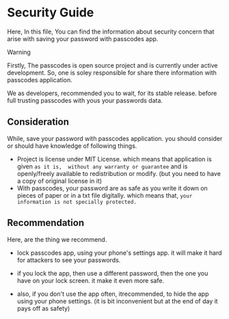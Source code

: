 # Security Guide

Here, In this file, You can find the information about security concern that arise with saving your password with passcodes app.

> [!warning]
> Firstly, The passcodes is open source project and is currently under active development. So, one is soley responsible for share there information with passcodes application.

We as developers, recommended you to wait, for its stable release. before full trusting passcodes with yous your passwords data.

## Consideration

While, save your password with passcodes application. you should consider or should have knowledge of following things.

-   Project is license under MIT License. which means that application is given `as it is,  without any warranty or guarantee` and is openly/freely available to redistribution or modify. (but you need to have a copy of original license in it)
-   With passcodes, your password are as safe as you write it down on pieces of paper or in a txt file digitally. which means that, `your information is not specially protected.`

## Recommendation

Here, are the thing we recommend.

-   lock passcodes app, using your phone's settings app. it will make it hard for attackers to see your passwords.

-   if you lock the app, then use a different password, then the one you have on your lock screen. it make it even more safe.

-   also, if you don't use the app often, itrecommended, to hide the app using your phone settings. (it is bit inconvenient but at the end of day it pays off as safety)
